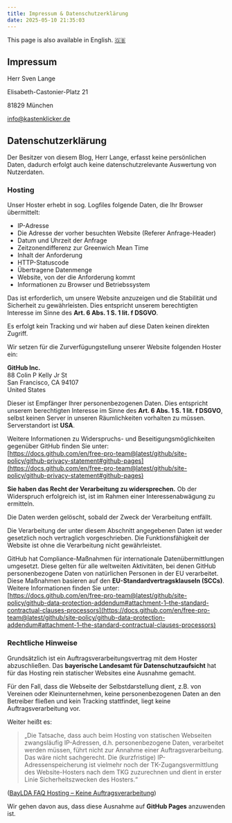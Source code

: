 ```yaml
---
title: Impressum & Datenschutzerklärung
date: 2025-05-10 21:35:03
---
```


This page is also available in English. [🇬🇧](index)

## Impressum
Herr Sven Lange

Elisabeth-Castonier-Platz 21

81829 München

[info@kastenklicker.de](mailto:info@kastenklicker.de)

## Datenschutzerklärung

Der Besitzer von diesem Blog, Herr Lange, erfasst keine persönlichen Daten, dadurch erfolgt auch keine datenschutzrelevante Auswertung von Nutzerdaten.

### Hosting

Unser Hoster erhebt in sog. Logfiles folgende Daten, die Ihr Browser übermittelt:

- IP-Adresse  
- Die Adresse der vorher besuchten Website (Referer Anfrage-Header)  
- Datum und Uhrzeit der Anfrage  
- Zeitzonendifferenz zur Greenwich Mean Time  
- Inhalt der Anforderung  
- HTTP-Statuscode  
- Übertragene Datenmenge  
- Website, von der die Anforderung kommt  
- Informationen zu Browser und Betriebssystem

Das ist erforderlich, um unsere Website anzuzeigen und die Stabilität und Sicherheit zu gewährleisten. Dies entspricht unserem berechtigten Interesse im Sinne des **Art. 6 Abs. 1 S. 1 lit. f DSGVO**.

Es erfolgt kein Tracking und wir haben auf diese Daten keinen direkten Zugriff.

Wir setzen für die Zurverfügungstellung unserer Website folgenden Hoster ein:

**GitHub Inc.**  
88 Colin P Kelly Jr St  
San Francisco, CA 94107  
United States

Dieser ist Empfänger Ihrer personenbezogenen Daten. Dies entspricht unserem berechtigten Interesse im Sinne des **Art. 6 Abs. 1 S. 1 lit. f DSGVO**, selbst keinen Server in unseren Räumlichkeiten vorhalten zu müssen. Serverstandort ist **USA**.

Weitere Informationen zu Widerspruchs- und Beseitigungsmöglichkeiten gegenüber GitHub finden Sie unter:  
[https://docs.github.com/en/free-pro-team@latest/github/site-policy/github-privacy-statement#github-pages](https://docs.github.com/en/free-pro-team@latest/github/site-policy/github-privacy-statement#github-pages)

**Sie haben das Recht der Verarbeitung zu widersprechen.** Ob der Widerspruch erfolgreich ist, ist im Rahmen einer Interessenabwägung zu ermitteln.

Die Daten werden gelöscht, sobald der Zweck der Verarbeitung entfällt.

Die Verarbeitung der unter diesem Abschnitt angegebenen Daten ist weder gesetzlich noch vertraglich vorgeschrieben. Die Funktionsfähigkeit der Website ist ohne die Verarbeitung nicht gewährleistet.

GitHub hat Compliance-Maßnahmen für internationale Datenübermittlungen umgesetzt. Diese gelten für alle weltweiten Aktivitäten, bei denen GitHub personenbezogene Daten von natürlichen Personen in der EU verarbeitet. Diese Maßnahmen basieren auf den **EU-Standardvertragsklauseln (SCCs)**. Weitere Informationen finden Sie unter:  
[https://docs.github.com/en/free-pro-team@latest/github/site-policy/github-data-protection-addendum#attachment-1–the-standard-contractual-clauses-processors](https://docs.github.com/en/free-pro-team@latest/github/site-policy/github-data-protection-addendum#attachment-1–the-standard-contractual-clauses-processors)

### Rechtliche Hinweise

Grundsätzlich ist ein Auftragsverarbeitungsvertrag mit dem Hoster abzuschließen. Das **bayerische Landesamt für Datenschutzaufsicht** hat für das Hosting rein statischer Websites eine Ausnahme gemacht.

Für den Fall, dass die Webseite der Selbstdarstellung dient, z.B. von Vereinen oder Kleinunternehmen, keine personenbezogenen Daten an den Betreiber fließen und kein Tracking stattfindet, liegt keine Auftragsverarbeitung vor.

Weiter heißt es:

> „Die Tatsache, dass auch beim Hosting von statischen Webseiten zwangsläufig IP-Adressen, d.h. personenbezogene Daten, verarbeitet werden müssen, führt nicht zur Annahme einer Auftragsverarbeitung. Das wäre nicht sachgerecht. Die (kurzfristige) IP-Adressenspeicherung ist vielmehr noch der TK-Zugangsvermittlung des Website-Hosters nach dem TKG zuzurechnen und dient in erster Linie Sicherheitszwecken des Hosters.“

([BayLDA FAQ Hosting – Keine Auftragsverarbeitung](https://www.lda.bayern.de/media/veroeffentlichungen/FAQ_Hosting_keine_Auftragsverarbeitung.pdf))

Wir gehen davon aus, dass diese Ausnahme auf **GitHub Pages** anzuwenden ist.
